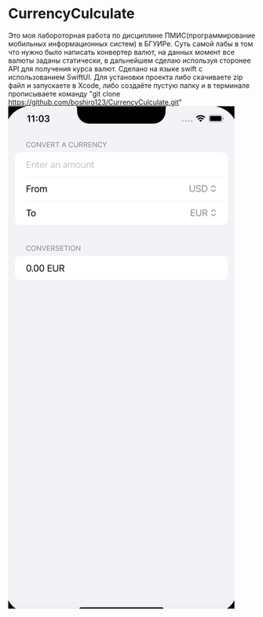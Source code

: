 # CurrencyCulculate
Это моя лабороторная работа по дисциплине ПМИС(программирование мобильных информационных систем) в БГУИРе. Суть самой лабы в том что нужно было написать конвертер валют, на данных момент все валюты заданы статически, в дальнейшем сделаю используя сторонее API для получения курса валют.
Сделано на языке swift с использованием SwiftUI.
Для установки проекта либо скачиваете zip файл и запускаете в Xcode, либо создаёте пустую папку и в терминале прописываете команду "git clone https://github.com/boshiro123/CurrencyCulculate.git"
![screen](screen.png)
